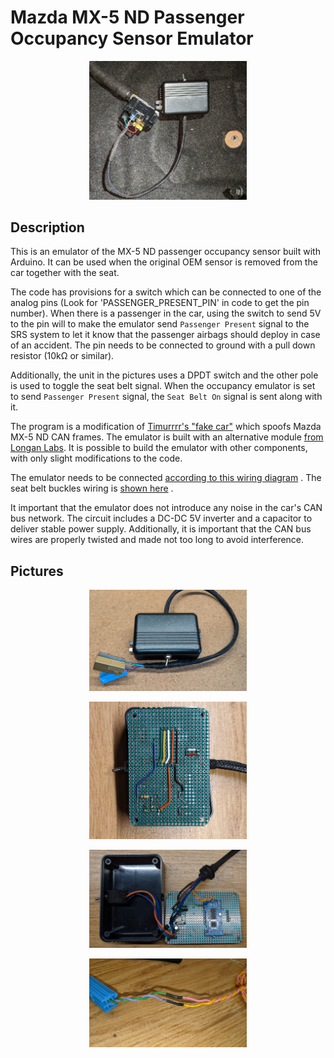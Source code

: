 # Mazda MX-5 ND Passenger Occupancy Sensor Emulator

<p align="center">
    <img src="./media/PXL_20240120_113852492.jpg" alt="POS Emulator" style="height: 50%; width:50%;"/>
</p>

## Description

This is an emulator of the MX-5 ND passenger occupancy sensor built with Arduino. It can be used when the original OEM sensor is removed from the car together with the seat.

The code has provisions for a switch which can be connected to one of the analog pins (Look for 'PASSENGER_PRESENT_PIN' in code to get the pin number). When there is a passenger in the car, using the switch to send 5V to the pin will to make the emulator send `Passenger Present` signal to the SRS system to let it know that the passenger airbags should deploy in case of an accident. The pin needs to be connected to ground with a pull down resistor (10kΩ or similar).

Additionally, the unit in the pictures uses a DPDT switch and the other pole is used to toggle the seat belt signal. When the occupancy emulator is set to send `Passenger Present` signal, the `Seat Belt On` signal is sent along with it.

The program is a modification of [Timurrrr's "fake car"](https://github.com/timurrrr/RaceChronoDiyBleDevice#testing-with-a-fake-car) which spoofs Mazda MX-5 ND CAN frames. The emulator is built with an alternative module [from Longan Labs](https://docs.longan-labs.cc/1030017/). It is possible to build the emulator with other components, with only slight modifications to the code.

The emulator needs to be connected [according to this wiring diagram](https://www.mx5manual.com/page.html?p=wiring&s=WR001&docid=SM356447) . The seat belt buckles wiring is [shown here](https://www.mx5manual.com/page.html?p=wiring&s=WR001&docid=SM356446) .

It important that the emulator does not introduce any noise in the car's CAN bus network. The circuit includes a DC-DC 5V inverter and a capacitor to deliver stable power supply. Additionally, it is important that the CAN bus wires are properly twisted and made not too long to avoid interference.

## Pictures

<p align="center">
    <img src="./media/PXL_20240120_110820375.jpg" alt="POS Emulator" style="height: 50%; width:50%;"/>
</p>

<p align="center">
    <img src="./media/ocs-emulator-longan-01.jpg" alt="POS Emulator" style="height: 50%; width:50%;"/>
</p>

<p align="center">
    <img src="./media/ocs-emulator-longan-02.jpg" alt="POS Emulator" style="height: 50%; width:50%;"/>
</p>

<p align="center">
    <img src="./media/ocs-emulator-longan-03.jpg" alt="POS Emulator" style="height: 50%; width:50%;"/>
</p>
